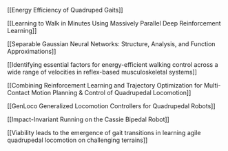 [[Energy Efficiency of Quadruped Gaits]]

[[Learning to Walk in Minutes Using Massively Parallel Deep Reinforcement Learning]]

[[Separable Gaussian Neural Networks: Structure, Analysis, and Function Approximations]]

[[Identifying essential factors for energy-efficient walking control across a wide range of velocities in reflex-based musculoskeletal systems]]

[[Combining Reinforcement Learning and Trajectory Optimization for Multi-Contact Motion Planning & Control of Quadrupedal Locomotion]]

[[GenLoco Generalized Locomotion Controllers for Quadrupedal Robots]]

[[Impact-Invariant Running on the Cassie Bipedal Robot]]

[[Viability leads to the emergence of gait transitions in learning agile quadrupedal locomotion on challenging terrains]]